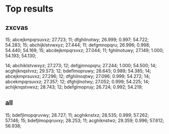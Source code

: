 # Top results

## zxcvas

15; abcejkmpqrsuvxz; 27.723; 11; dfghilnotwy; 26.999; 0.997; 54.722; 54.283;
15; abchijklstvwxyz; 27.444; 11; defgmnopqru; 26.996; 0.998; 54.440; 54.169;
15; abcdejkmpqrsvxz; 27.044; 11; fghilnotuwy; 27.149; 1.000; 54.193; 54.130;

14; abchiklstvwxyz; 27.273; 12; defgjmnopqru; 27.244; 1.000; 54.500;
14; acghijknqstvxz; 29.573; 12; bdeflmopruwy; 26.645; 0.989; 54.385;
14; abcejkmprsuvxz; 27.296; 12; dfghilnoqtwy; 27.096; 0.999; 54.272;
14; abcekmpqrsuvxz; 27.357; 12; dfghijlnotwy; 27.052; 0.999; 54.225;
14; achijknqstvwxz; 28.743; 12; bdefglmopruy; 26.724; 0.992; 54.219;

## all

15; bdefjlmopqruvwy; 28.727; 11; acghiknstxz; 28.535; 0.999; 57.262; 57.146;
15; bdefjlmopqruvxy; 28.253; 11; acghiknstwz; 29.359; 0.996; 57.612; 56.938;

